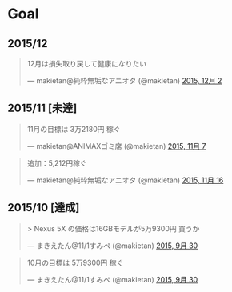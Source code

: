 Goal
====

2015/12
-------
<blockquote class="twitter-tweet" lang="ja"><p lang="ja" dir="ltr">12月は損失取り戻して健康になりたい</p>&mdash; makietan@純粋無垢なアニオタ (@makietan) <a href="https://twitter.com/makietan/status/672014537827082240">2015, 12月 2</a></blockquote>
<script async src="//platform.twitter.com/widgets.js" charset="utf-8"></script>

2015/11 [未達]
-------
<blockquote class="twitter-tweet" data-conversation="none" lang="ja"><p lang="ja" dir="ltr">11月の目標は 3万2180円 稼ぐ</p>&mdash; makietan@ANIMAXゴミ席 (@makietan) <a href="https://twitter.com/makietan/status/662917881278038016">2015, 11月 7</a></blockquote>
<script async src="//platform.twitter.com/widgets.js" charset="utf-8"></script>

<blockquote class="twitter-tweet" lang="ja"><p lang="ja" dir="ltr">追加：5,212円稼ぐ</p>&mdash; makietan@純粋無垢なアニオタ (@makietan) <a href="https://twitter.com/makietan/status/666254837193961474">2015, 11月 16</a></blockquote>
<script async src="//platform.twitter.com/widgets.js" charset="utf-8"></script>

2015/10 [達成]
-------------
<blockquote class="twitter-tweet" lang="ja"><p lang="ja" dir="ltr">&gt; Nexus 5X の価格は16GBモデルが5万9300円&#10;&#10;買うか</p>&mdash; まきえたん@11/1すみぺ (@makietan) <a href="https://twitter.com/makietan/status/649028869165461504">2015, 9月 30</a></blockquote>
<script async src="//platform.twitter.com/widgets.js" charset="utf-8"></script>
<blockquote class="twitter-tweet" lang="ja"><p lang="ja" dir="ltr">10月の目標は 5万9300円 稼ぐ</p>&mdash; まきえたん@11/1すみぺ (@makietan) <a href="https://twitter.com/makietan/status/649028990972264448">2015, 9月 30</a></blockquote>
<script async src="//platform.twitter.com/widgets.js" charset="utf-8"></script>
